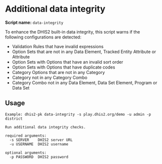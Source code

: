 # Additional data integrity

**Script name:** `data-integrity`

To enhance the DHIS2 built-in data integrity, this script warns if the following configurations are detected:

* Validation Rules that have invalid expressions
* Option Sets that are not in any Data Element, Tracked Entity Attribute or Attribute
* Option Sets with Options that have an invalid sort order
* Option Sets with Options that have duplicate codes
* Category Options that are not in any Category
* Category not in any Category Combo
* Category Combo not in any Data Element, Data Set Element, Program or Data Set

## Usage

```
Example: dhis2-pk data-integrity -s play.dhis2.org/demo -u admin -p district

Run additional data integrity checks.

required arguments:
  -s SERVER    DHIS2 server URL
  -u USERNAME  DHIS2 username

optional arguments:
  -p PASSWORD  DHIS2 password
```